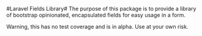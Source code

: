 #Laravel Fields Library#
The purpose of this package is to provide a library of bootstrap opinionated, encapsulated fields for easy usage in a form.

Warning, this has no test coverage and is in alpha. Use at your own risk.
